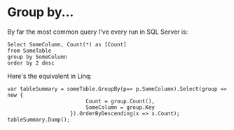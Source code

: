 # Group by...

By far the most common query I've every run in SQL Server is:

    Select SomeColumn, Count(*) as [Count]
    from SomeTable
    group by SomeColumn
    order by 2 desc


Here's the equivalent in Linq:

	var tableSummary = someTable.GroupBy(p=> p.SomeColumn).Select(group => new { 
                             Count = group.Count(), 
							 SomeColumn = group.Key
                        }).OrderByDescending(x => x.Count);
	tableSummary.Dump();						

